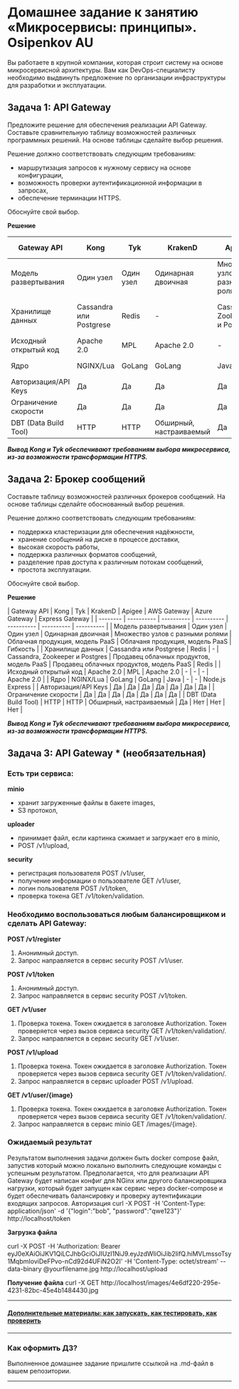 
# Домашнее задание к занятию «Микросервисы: принципы». Osipenkov AU

Вы работаете в крупной компании, которая строит систему на основе микросервисной архитектуры.
Вам как DevOps-специалисту необходимо выдвинуть предложение по организации инфраструктуры для разработки и эксплуатации.

## Задача 1: API Gateway 

Предложите решение для обеспечения реализации API Gateway. Составьте сравнительную таблицу возможностей различных программных решений. На основе таблицы сделайте выбор решения.

Решение должно соответствовать следующим требованиям:
- маршрутизация запросов к нужному сервису на основе конфигурации,
- возможность проверки аутентификационной информации в запросах,
- обеспечение терминации HTTPS.

Обоснуйте свой выбор.

**Решение**

| Gateway API | Kong | Tyk | KrakenD | Apigee | AWS Gateway | Azure Gateway | Express Gateway |
| -------- | ---------- | ---------- | ---------- | ---------- | ---------- | ---------- | ---------- |
| Модель развертывания | Один узел | Один узел | Одинарная двоичная | Множество узлов с разными ролями | Облачная продукция, модель PaaS | Облачаня продукция, модель PaaS | Гибкость |
| Хранилище данных | Cassandra или Postgrese | Redis | - | Cassandra, Zookeeper и Postgres | Облачная продукция, модель PaaS | Облачная продукция, модель PaaS | Redis |
| Исходный открытый код | Apache 2.0 | MPL | Apache 2.0 | - | - | - | Apache 2.0 |
| Ядро | NGINX/Lua | GoLang | GoLang | Java | - | - | Node.js Express |
| Авторизация/API Keys | Да | Да | Да | Да | Да | Да | Да |
| Ограничение скорости | Да | Да | Да | Да | Да | Да | Да |
| DBT (Data Build Tool) | HTTP | HTTP | Обширный, настраиваемый | Да | Нет | Нет | Нет |

***Вывод Kong и Tyk обеспечивают требованиям выбора микросервиса, из-за возможности трансформации HTTPS.***

## Задача 2: Брокер сообщений

Составьте таблицу возможностей различных брокеров сообщений. На основе таблицы сделайте обоснованный выбор решения.

Решение должно соответствовать следующим требованиям:
- поддержка кластеризации для обеспечения надёжности,
- хранение сообщений на диске в процессе доставки,
- высокая скорость работы,
- поддержка различных форматов сообщений,
- разделение прав доступа к различным потокам сообщений,
- простота эксплуатации.

Обоснуйте свой выбор.

**Решение**

| Gateway API | Kong | Tyk | KrakenD | Apigee | AWS Gateway | Azure Gateway | Express Gateway |
| -------- | ---------- | ---------- | ---------- | ---------- | ---------- | ---------- |
| Модель развертывания | Один узел | Один узел | Одинарная двоичная | Множество узлов с разными ролями | Облачная продукция, модель PaaS | Облачаня продукция, модель PaaS | Гибкость |
| Хранилище данных | Cassandra или Postgrese | Redis | - | Cassandra, Zookeeper и Postgres | Продавец облачных продуктов, модель PaaS | Продавец облачных продуктов, модель PaaS | Redis |
| Исходный открытый код | Apache 2.0 | MPL | Apache 2.0 | - | - | - | Apache 2.0 |
| Ядро | NGINX/Lua | GoLang | GoLang | Java | - | - | Node.js Express |
| Авторизация/API Keys | Да | Да | Да | Да | Да | Да | Да |
| Ограничение скорости | Да | Да | Да | Да | Да | Да | Да |
| DBT (Data Build Tool) | HTTP | HTTP | Обширный, настраиваемый | Да | Нет | Нет | Нет |

***Вывод Kong и Tyk обеспечивают требованиям выбора микросервиса, из-за возможности трансформации HTTPS.***

## Задача 3: API Gateway * (необязательная)

### Есть три сервиса:

**minio**
- хранит загруженные файлы в бакете images,
- S3 протокол,

**uploader**
- принимает файл, если картинка сжимает и загружает его в minio,
- POST /v1/upload,

**security**
- регистрация пользователя POST /v1/user,
- получение информации о пользователе GET /v1/user,
- логин пользователя POST /v1/token,
- проверка токена GET /v1/token/validation.

### Необходимо воспользоваться любым балансировщиком и сделать API Gateway:

**POST /v1/register**
1. Анонимный доступ.
2. Запрос направляется в сервис security POST /v1/user.

**POST /v1/token**
1. Анонимный доступ.
2. Запрос направляется в сервис security POST /v1/token.

**GET /v1/user**
1. Проверка токена. Токен ожидается в заголовке Authorization. Токен проверяется через вызов сервиса security GET /v1/token/validation/.
2. Запрос направляется в сервис security GET /v1/user.

**POST /v1/upload**
1. Проверка токена. Токен ожидается в заголовке Authorization. Токен проверяется через вызов сервиса security GET /v1/token/validation/.
2. Запрос направляется в сервис uploader POST /v1/upload.

**GET /v1/user/{image}**
1. Проверка токена. Токен ожидается в заголовке Authorization. Токен проверяется через вызов сервиса security GET /v1/token/validation/.
2. Запрос направляется в сервис minio GET /images/{image}.

### Ожидаемый результат

Результатом выполнения задачи должен быть docker compose файл, запустив который можно локально выполнить следующие команды с успешным результатом.
Предполагается, что для реализации API Gateway будет написан конфиг для NGinx или другого балансировщика нагрузки, который будет запущен как сервис через docker-compose и будет обеспечивать балансировку и проверку аутентификации входящих запросов.
Авторизация
curl -X POST -H 'Content-Type: application/json' -d '{"login":"bob", "password":"qwe123"}' http://localhost/token

**Загрузка файла**

curl -X POST -H 'Authorization: Bearer eyJ0eXAiOiJKV1QiLCJhbGciOiJIUzI1NiJ9.eyJzdWIiOiJib2IifQ.hiMVLmssoTsy1MqbmIoviDeFPvo-nCd92d4UFiN2O2I' -H 'Content-Type: octet/stream' --data-binary @yourfilename.jpg http://localhost/upload

**Получение файла**
curl -X GET http://localhost/images/4e6df220-295e-4231-82bc-45e4b1484430.jpg

---

#### [Дополнительные материалы: как запускать, как тестировать, как проверить](https://github.com/netology-code/devkub-homeworks/tree/main/11-microservices-02-principles)

---

### Как оформить ДЗ?

Выполненное домашнее задание пришлите ссылкой на .md-файл в вашем репозитории.

---
